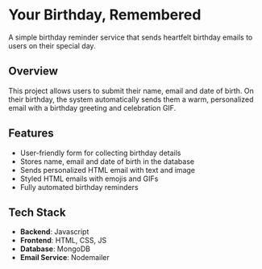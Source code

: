 # Your Birthday, Remembered

A simple birthday reminder service that sends heartfelt birthday emails to users on their special day.

## Overview

This project allows users to submit their name, email and date of birth. On their birthday, the system automatically sends them a warm, personalized email with a birthday greeting and celebration GIF.

## Features

- User-friendly form for collecting birthday details
- Stores name, email and date of birth in the database
- Sends personalized HTML email with text and image
- Styled HTML emails with emojis and GIFs
- Fully automated birthday reminders

## Tech Stack

- **Backend**: Javascript
- **Frontend**: HTML, CSS, JS
- **Database**: MongoDB
- **Email Service**: Nodemailer
